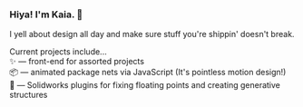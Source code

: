 ### Hiya! I'm Kaia. 👋
  
I yell about design all day and make sure stuff you're shippin' doesn't break.
  
Current projects include...  
✨ — front-end for assorted projects  
📦 — animated package nets via JavaScript (It's pointless motion design!)  
📐 — Solidworks plugins for fixing floating points and creating generative structures

<!--### Hi there 👋-->

<!--
**kaiama/kaiama** is a ✨ _special_ ✨ repository because its `README.md` (this file) appears on your GitHub profile.

Here are some ideas to get you started:

- 🔭 I’m currently working on ...
- 🌱 I’m currently learning ...
- 👯 I’m looking to collaborate on ...
- 🤔 I’m looking for help with ...
- 💬 Ask me about ...
- 📫 How to reach me: ...
- 😄 Pronouns: ...
- ⚡ Fun fact: ...
-->
